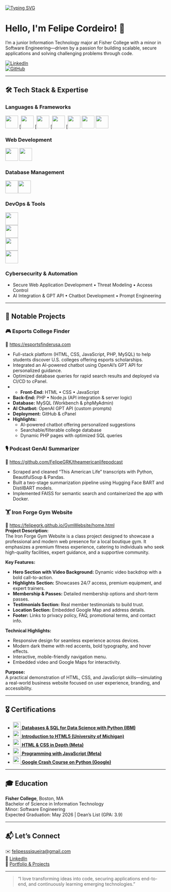 [![Typing SVG](https://readme-typing-svg.demolab.com?font=Fira+Code&pause=1000&color=62F724&width=435&lines=Aspiring+Software+Engineer)](https://git.io/typing-svg)

# Hello, I'm Felipe Cordeiro! 🚀

I’m a junior Information Technology major at Fisher College with a minor in Software Engineering—driven by a passion for building scalable, secure applications and solving challenging problems through code.

[![LinkedIn](https://img.shields.io/badge/LinkedIn-%230077B5.svg?&style=flat-square&logo=linkedin&logoColor=white)](https://www.linkedin.com/in/felipe-siqueira-0bbb6a169/)  
[![GitHub](https://img.shields.io/badge/GitHub-%23121011.svg?&style=flat-square&logo=github&logoColor=white)](https://github.com/FelipeGRK)

---

## 🛠 Tech Stack & Expertise

### **Languages & Frameworks**
[<img src="https://upload.wikimedia.org/wikipedia/commons/9/99/Unofficial_JavaScript_logo_2.svg" height="40">](https://developer.mozilla.org/en-US/docs/Web/JavaScript)
[<img src="https://upload.wikimedia.org/wikipedia/commons/c/c3/Python-logo-notext.svg" height="40">
[<img src="https://upload.wikimedia.org/wikipedia/commons/d/d9/Node.js_logo.svg" height="40">
[<img src="https://upload.wikimedia.org/wikipedia/commons/2/27/PHP-logo.svg" height="40">
[<img src="https://upload.wikimedia.org/wikipedia/commons/f/ff/C-Sharp_Logo.svg" height="40">
[<img src="https://upload.wikimedia.org/wikipedia/commons/a/a7/React-icon.svg" height="40">](https://reactjs.org/)
[<img src="https://upload.wikimedia.org/wikipedia/commons/d/d9/Node.js_logo.svg" height="40">](https://nodejs.org/)

### **Web Development**  
[<img src="https://upload.wikimedia.org/wikipedia/commons/6/61/HTML5_logo_and_wordmark.svg" height="40">](https://developer.mozilla.org/en-US/docs/Web/HTML)
[<img src="https://upload.wikimedia.org/wikipedia/commons/d/d5/CSS3_logo_and_wordmark.svg" height="40">](https://developer.mozilla.org/en-US/docs/Web/CSS)


### **Database Management**  
[<img src="https://upload.wikimedia.org/wikipedia/en/d/dd/MySQL_logo.svg" height="40">](https://www.mysql.com/)[<img src="https://upload.wikimedia.org/wikipedia/commons/4/4f/PhpMyAdmin_logo.svg" height="40">](https://www.phpmyadmin.net/)



### **DevOps & Tools**  
[<img src="https://upload.wikimedia.org/wikipedia/commons/9/91/GitHub-Mark.svg" height="40">](https://github.com/)  
[<img src="https://upload.wikimedia.org/wikipedia/commons/3/3a/Docker_logo.svg" height="40">](https://www.docker.com/)  
[<img src="https://upload.wikimedia.org/wikipedia/commons/8/87/Sql_data_base_with_logo.png" height="40">](https://www.sql.org/)  
[<img src="https://upload.wikimedia.org/wikipedia/commons/7/73/Visual_Studio_Code_1.35_icon.svg" height="40">](https://code.visualstudio.com/)  


### **Cybersecurity & Automation**  
- Secure Web Application Development • Threat Modeling • Access Control  
- AI Integration & GPT API • Chatbot Development • Prompt Engineering  
---

## 🚀 Notable Projects

### 🎮 Esports College Finder
🔗 https://esportsfinderusa.com  
- Full-stack platform (HTML, CSS, JavaScript, PHP, MySQL) to help students discover U.S. colleges offering esports scholarships.  
- Integrated an AI-powered chatbot using OpenAI’s GPT API for personalized guidance.  
- Optimized database queries for rapid search results and deployed via CI/CD to cPanel.
- - **Front-End:** HTML • CSS • JavaScript  
- **Back-End:** PHP • Node.js (API integration & server logic)  
- **Database:** MySQL (Workbench & phpMyAdmin)  
- **AI Chatbot:** OpenAI GPT API (custom prompts)  
- **Deployment:** GitHub & cPanel  
- **Highlights:**  
  - AI-powered chatbot offering personalized suggestions  
  - Searchable/filterable college database  
  - Dynamic PHP pages with optimized SQL queries 

### 🎙️ Podcast GenAI Summarizer
🔗 https://github.com/FelipeGRK/theamericanlifepodcast  
- Scraped and cleaned “This American Life” transcripts with Python, BeautifulSoup & Pandas.  
- Built a two-stage summarization pipeline using Hugging Face BART and DistilBART models.  
- Implemented FAISS for semantic search and containerized the app with Docker.

### 🏋️ Iron Forge Gym Website
🔗 https://felipegrk.github.io/GymWebsite/home.html  
**Project Description:**  
The Iron Forge Gym Website is a class project designed to showcase a professional and modern web presence for a local boutique gym. It emphasizes a premium fitness experience, catering to individuals who seek high-quality facilities, expert guidance, and a supportive community.  

**Key Features:**  
- **Hero Section with Video Background:** Dynamic video backdrop with a bold call-to-action.  
- **Highlights Section:** Showcases 24/7 access, premium equipment, and expert trainers.  
- **Membership & Passes:** Detailed membership options and short-term passes.  
- **Testimonials Section:** Real member testimonials to build trust.  
- **Location Section:** Embedded Google Map and address details.  
- **Footer:** Links to privacy policy, FAQ, promotional terms, and contact info.

**Technical Highlights:**  
- Responsive design for seamless experience across devices.  
- Modern dark theme with red accents, bold typography, and hover effects.  
- Interactive, mobile-friendly navigation menu.  
- Embedded video and Google Maps for interactivity.

**Purpose:**  
A practical demonstration of HTML, CSS, and JavaScript skills—simulating a real-world business website focused on user experience, branding, and accessibility.

---

## 🎖 Certifications

- [<img src="https://upload.wikimedia.org/wikipedia/commons/5/51/IBM_logo.svg" height="24"> **Databases & SQL for Data Science with Python (IBM)**](https://www.coursera.org/account/accomplishments/verify/DFMPM5NYEM0S)  
- [<img src="https://upload.wikimedia.org/wikipedia/commons/8/87/University_of_Michigan_logo.svg" height="24"> **Introduction to HTML5 (University of Michigan)**](https://www.coursera.org/account/accomplishments/certificate/S2OPNFA1JCNU)  
- [<img src="https://upload.wikimedia.org/wikipedia/commons/0/05/Meta_Platforms_Inc._logo.svg" height="24"> **HTML & CSS in Depth (Meta)**](https://www.coursera.org/account/accomplishments/verify/01WW0TTVEK35)  
- [<img src="https://upload.wikimedia.org/wikipedia/commons/0/05/Meta_Platforms_Inc._logo.svg" height="24"> **Programming with JavaScript (Meta)**](https://www.coursera.org/account/accomplishments/verify/GBPMZR9901NI)  
- [<img src="https://upload.wikimedia.org/wikipedia/commons/2/2f/Google_2015_logo.svg" height="24"> **Google Crash Course on Python (Google)**](https://www.coursera.org/account/accomplishments/verify/AMBNN3KLZL4V)  

---

## 🎓 Education

**Fisher College**, Boston, MA  
Bachelor of Science in Information Technology  
Minor: Software Engineering  
Expected Graduation: May 2026 | Dean’s List (GPA: 3.9)

---


## 📬 Let’s Connect

✉️ felipesssiqueira@gmail.com  
🔗 [LinkedIn](https://www.linkedin.com/in/felipe-siqueira-0bbb6a169/)  
🔗 [Portfolio & Projects](https://esportsfinderusa.com)  

---

> “I love transforming ideas into code, securing applications end-to-end, and continuously learning emerging technologies.”  
